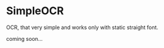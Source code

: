 SimpleOCR
=========

OCR, that very simple and works only with static straight font.

coming soon...